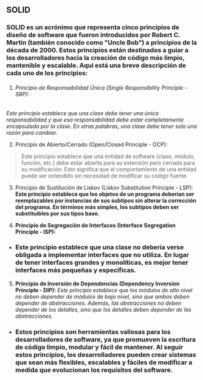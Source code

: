 ## SOLID

### SOLID es un acrónimo que representa cinco principios de diseño de software que fueron introducidos por Robert C. Martin (también conocido como "Uncle Bob") a principios de la década de 2000. Estos principios están destinados a guiar a los desarrolladores hacia la creación de código más limpio, mantenible y escalable. Aquí está una breve descripción de cada uno de los principios:

1. ###### Principio de Responsabilidad Única (Single Responsibility Principle - SRP): 
*Este principio establece que una clase debe tener una única responsabilidad y que esa responsabilidad debe estar completamente encapsulada por la clase. En otras palabras, una clase debe tener solo una razón para cambiar.*

2. Principio de Abierto/Cerrado (Open/Closed Principle - OCP):
>Este principio establece que una entidad de software (clase, módulo, función, etc.) debe estar abierta para su extensión pero cerrada para su modificación. Esto significa que el comportamiento de una entidad puede ser extendido sin necesidad de modificar su código fuente.

3. Principio de Sustitución de Liskov (Liskov Substitution Principle - LSP):
**Este principio establece que los objetos de un programa deberían ser reemplazables por instancias de sus subtipos sin alterar la corrección del programa. En términos más simples, los subtipos deben ser substituibles por sus tipos base.**

4. **Principio de Segregación de Interfaces (Interface Segregation Principle - ISP):**
* ### Este principio establece que una clase no debería verse obligada a implementar interfaces que no utiliza. En lugar de tener interfaces grandes y monolíticas, es mejor tener interfaces más pequeñas y específicas.

5. **Principio de Inversión de Dependencias (Dependency Inversion Principle - DIP):** 
*Este principio establece que los módulos de alto nivel no deben depender de módulos de bajo nivel, sino que ambos deben depender de abstracciones. Además, las abstracciones no deben depender de los detalles, sino que los detalles deben depender de las abstracciones.*

* ### Estos principios son herramientas valiosas para los desarrolladores de software, ya que promueven la escritura de código limpio, modular y fácil de mantener. Al seguir estos principios, los desarrolladores pueden crear sistemas que sean más flexibles, escalables y fáciles de modificar a medida que evolucionan los requisitos del software.